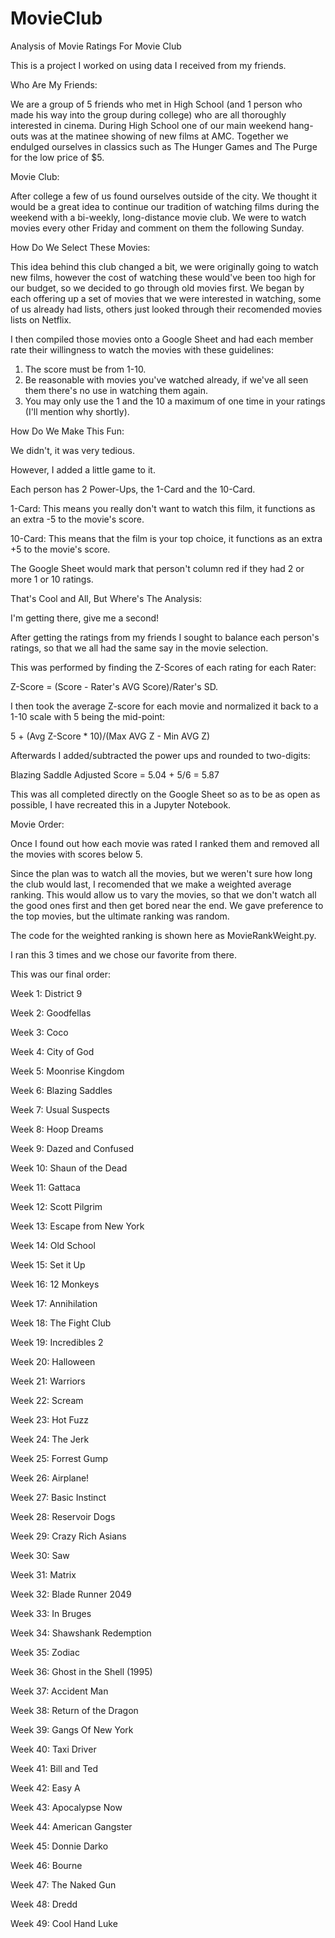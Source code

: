 # MovieClub
Analysis of Movie Ratings For Movie Club

This is a project I worked on using data I received from my friends.

Who Are My Friends:

We are a group of 5 friends who met in High School (and 1 person who made his way into the group during college) who are all thoroughly interested in cinema. During High School one of our main weekend hang-outs was at the matinee showing of new films at AMC. Together we endulged ourselves in classics such as The Hunger Games and The Purge for the low price of $5. 


Movie Club:

After college a few of us found ourselves outside of the city. We thought it would be a great idea to continue our tradition of watching films during the weekend with a bi-weekly, long-distance movie club. We were to watch movies every other Friday and comment on them the following Sunday. 


How Do We Select These Movies:

This idea behind this club changed a bit, we were originally going to watch new films, however the cost of watching these would've been too high for our budget, so we decided to go through old movies first. We began by each offering up a set of movies that we were interested in watching, some of us already had lists, others just looked through their recomended movies lists on Netflix.

I then compiled those movies onto a Google Sheet and had each member rate their willingness to watch the movies with these guidelines:

  1. The score must be from 1-10.
  2. Be reasonable with movies you've watched already, if we've all seen them there's no use in watching them again.
  3. You may only use the 1 and the 10 a maximum of one time in your ratings (I'll mention why shortly).


How Do We Make This Fun:

We didn't, it was very tedious. 

However, I added a little game to it.

Each person has 2 Power-Ups, the 1-Card and the 10-Card.

  1-Card: This means you really don't want to watch this film, it functions as an extra -5 to the movie's score.
  
  10-Card: This means that the film is your top choice, it functions as an extra +5 to the movie's score.

The Google Sheet would mark that person't column red if they had 2 or more 1 or 10 ratings.


That's Cool and All, But Where's The Analysis:

I'm getting there, give me a second!

After getting the ratings from my friends I sought to balance each person's ratings, so that we all had the same say in the movie selection. 

This was performed by finding the Z-Scores of each rating for each Rater:
  
  Z-Score = (Score - Rater's AVG Score)/Rater's SD.

I then took the average Z-score for each movie and normalized it back to a 1-10 scale with 5 being the mid-point:
  
  5 + (Avg Z-Score * 10)/(Max AVG Z - Min AVG Z)
  
Afterwards I added/subtracted the power ups and rounded to two-digits:
  
  Blazing Saddle Adjusted Score = 5.04 + 5/6 = 5.87

This was all completed directly on the Google Sheet so as to be as open as possible, I have recreated this in a Jupyter Notebook.

Movie Order:

Once I found out how each movie was rated I ranked them and removed all the movies with scores below 5.

Since the plan was to watch all the movies, but we weren't sure how long the club would last, I recomended that we make a weighted average ranking. This would allow us to vary the movies, so that we don't watch all the good ones first and then get bored near the end. We gave preference to the top movies, but the ultimate ranking was random.

The code for the weighted ranking is shown here as MovieRankWeight.py.

I ran this 3 times and we chose our favorite from there.

This was our final order:

  Week 1: District 9
  
  Week 2: Goodfellas
  
  Week 3: Coco
  
  Week 4: City of God

  Week 5: Moonrise Kingdom

  Week 6: Blazing Saddles

  Week 7: Usual Suspects

  Week 8: Hoop Dreams

  Week 9: Dazed and Confused

  Week 10: Shaun of the Dead

  Week 11: Gattaca

  Week 12: Scott Pilgrim

  Week 13: Escape from New York

  Week 14: Old School
  
  Week 15: Set it Up

  Week 16: 12 Monkeys

  Week 17: Annihilation
  
  Week 18: The Fight Club
  
  Week 19: Incredibles 2
  
  Week 20: Halloween
  
  Week 21: Warriors

  Week 22: Scream
  
  Week 23: Hot Fuzz

  Week 24: The Jerk
  
  Week 25: Forrest Gump
  
  Week 26: Airplane!
  
  Week 27: Basic Instinct
  
  Week 28: Reservoir Dogs
  
  Week 29: Crazy Rich Asians
  
  Week 30: Saw
  
  Week 31: Matrix
  
  Week 32: Blade Runner 2049
  
  Week 33: In Bruges
  
  Week 34: Shawshank Redemption
  
  Week 35: Zodiac
  
  Week 36: Ghost in the Shell (1995)
  
  Week 37: Accident Man
  
  Week 38: Return of the Dragon
  
  Week 39: Gangs Of New York
  
  Week 40: Taxi Driver
  
  Week 41: Bill and Ted
  
  Week 42: Easy A
  
  Week 43: Apocalypse Now
  
  Week 44: American Gangster
  
  Week 45: Donnie Darko
  
  Week 46: Bourne
  
  Week 47: The Naked Gun
  
  Week 48: Dredd
  
  Week 49: Cool Hand Luke
